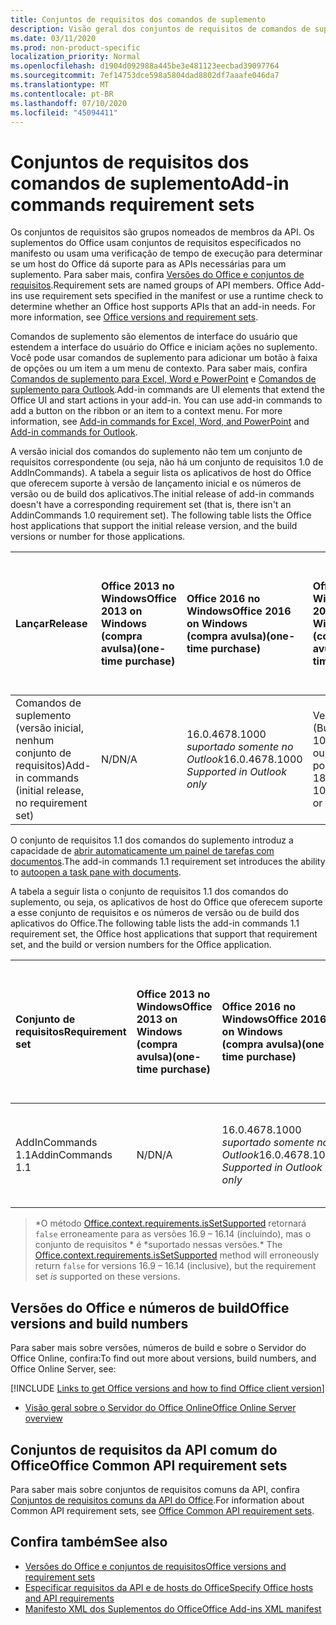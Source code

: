 ```yaml
---
title: Conjuntos de requisitos dos comandos de suplemento
description: Visão geral dos conjuntos de requisitos de comandos de suplemento do Office
ms.date: 03/11/2020
ms.prod: non-product-specific
localization_priority: Normal
ms.openlocfilehash: d1904d092988a445be3e481123eecbad39097764
ms.sourcegitcommit: 7ef14753dce598a5804dad8802df7aaafe046da7
ms.translationtype: MT
ms.contentlocale: pt-BR
ms.lasthandoff: 07/10/2020
ms.locfileid: "45094411"
---
```

# <a name="add-in-commands-requirement-sets"></a><span data-ttu-id="53a66-103">Conjuntos de requisitos dos comandos de suplemento</span><span class="sxs-lookup"><span data-stu-id="53a66-103">Add-in commands requirement sets</span></span>

<span data-ttu-id="53a66-p101">Os conjuntos de requisitos são grupos nomeados de membros da API. Os suplementos do Office usam conjuntos de requisitos especificados no manifesto ou usam uma verificação de tempo de execução para determinar se um host do Office dá suporte para as APIs necessárias para um suplemento. Para saber mais, confira [Versões do Office e conjuntos de requisitos](../../develop/office-versions-and-requirement-sets.md).</span><span class="sxs-lookup"><span data-stu-id="53a66-p101">Requirement sets are named groups of API members. Office Add-ins use requirement sets specified in the manifest or use a runtime check to determine whether an Office host supports APIs that an add-in needs. For more information, see [Office versions and requirement sets](../../develop/office-versions-and-requirement-sets.md).</span></span>

<span data-ttu-id="53a66-p102">Comandos de suplemento são elementos de interface do usuário que estendem a interface do usuário do Office e iniciam ações no suplemento. Você pode usar comandos de suplemento para adicionar um botão à faixa de opções ou um item a um menu de contexto. Para saber mais, confira [Comandos de suplemento para Excel, Word e PowerPoint](../../design/add-in-commands.md) e [Comandos de suplemento para Outlook](../../outlook/add-in-commands-for-outlook.md).</span><span class="sxs-lookup"><span data-stu-id="53a66-p102">Add-in commands are UI elements that extend the Office UI and start actions in your add-in. You can use add-in commands to add a button on the ribbon or an item to a context menu. For more information, see [Add-in commands for Excel, Word, and PowerPoint](../../design/add-in-commands.md) and [Add-in commands for Outlook](../../outlook/add-in-commands-for-outlook.md).</span></span>

<span data-ttu-id="53a66-p103">A versão inicial dos comandos do suplemento não tem um conjunto de requisitos correspondente (ou seja, não há um conjunto de requisitos 1.0 de AddInCommands). A tabela a seguir lista os aplicativos de host do Office que oferecem suporte à versão de lançamento inicial e os números de versão ou de build dos aplicativos.</span><span class="sxs-lookup"><span data-stu-id="53a66-p103">The initial release of add-in commands doesn't have a corresponding requirement set (that is, there isn't an AddinCommands 1.0 requirement set). The following table lists the Office host applications that support the initial release version, and the build versions or number for those applications.</span></span>  

| <span data-ttu-id="53a66-112">Lançar</span><span class="sxs-lookup"><span data-stu-id="53a66-112">Release</span></span>   |  <span data-ttu-id="53a66-113">Office 2013 no Windows</span><span class="sxs-lookup"><span data-stu-id="53a66-113">Office 2013 on Windows</span></span><br><span data-ttu-id="53a66-114">(compra avulsa)</span><span class="sxs-lookup"><span data-stu-id="53a66-114">(one-time purchase)</span></span> | <span data-ttu-id="53a66-115">Office 2016 no Windows</span><span class="sxs-lookup"><span data-stu-id="53a66-115">Office 2016 on Windows</span></span><br><span data-ttu-id="53a66-116">(compra avulsa)</span><span class="sxs-lookup"><span data-stu-id="53a66-116">(one-time purchase)</span></span> | <span data-ttu-id="53a66-117">Office 2019 no Windows</span><span class="sxs-lookup"><span data-stu-id="53a66-117">Office 2019 on Windows</span></span><br><span data-ttu-id="53a66-118">(compra avulsa)</span><span class="sxs-lookup"><span data-stu-id="53a66-118">(one-time purchase)</span></span> | <span data-ttu-id="53a66-119">Office no Windows</span><span class="sxs-lookup"><span data-stu-id="53a66-119">Office on Windows</span></span><br><span data-ttu-id="53a66-120">(conectado à assinatura do Microsoft 365)</span><span class="sxs-lookup"><span data-stu-id="53a66-120">(connected to Microsoft 365 subscription)</span></span>   |  <span data-ttu-id="53a66-121">Office no iPad</span><span class="sxs-lookup"><span data-stu-id="53a66-121">Office on iPad</span></span><br><span data-ttu-id="53a66-122">(conectado à assinatura do Microsoft 365)</span><span class="sxs-lookup"><span data-stu-id="53a66-122">(connected to Microsoft 365 subscription)</span></span>  |  <span data-ttu-id="53a66-123">Office no Mac</span><span class="sxs-lookup"><span data-stu-id="53a66-123">Office on Mac</span></span><br><span data-ttu-id="53a66-124">(conectado à assinatura do Microsoft 365)</span><span class="sxs-lookup"><span data-stu-id="53a66-124">(connected to Microsoft 365 subscription)</span></span>  | <span data-ttu-id="53a66-125">Office na Web</span><span class="sxs-lookup"><span data-stu-id="53a66-125">Office on the web</span></span>  |
|:-----|:-----|:-----|:-----|:-----|:-----|:-----|:-----|
| <span data-ttu-id="53a66-126">Comandos de suplemento (versão inicial, nenhum conjunto de requisitos)</span><span class="sxs-lookup"><span data-stu-id="53a66-126">Add-in commands (initial release, no requirement set)</span></span> | <span data-ttu-id="53a66-127">N/D</span><span class="sxs-lookup"><span data-stu-id="53a66-127">N/A</span></span> | <span data-ttu-id="53a66-128">16.0.4678.1000 *suportado somente no Outlook*</span><span class="sxs-lookup"><span data-stu-id="53a66-128">16.0.4678.1000 *Supported in Outlook only*</span></span> | <span data-ttu-id="53a66-129">Versão 1809 (Build 10827.20150) ou posterior</span><span class="sxs-lookup"><span data-stu-id="53a66-129">Version 1809 (Build 10827.20150) or later</span></span> |<span data-ttu-id="53a66-130">Versão 1603 (Build 6769.0000) ou posterior</span><span class="sxs-lookup"><span data-stu-id="53a66-130">Version 1603 (Build 6769.0000) or later</span></span> | <span data-ttu-id="53a66-131">N/D</span><span class="sxs-lookup"><span data-stu-id="53a66-131">N/A</span></span> | <span data-ttu-id="53a66-132">15.33 ou posterior</span><span class="sxs-lookup"><span data-stu-id="53a66-132">15.33 or later</span></span>| <span data-ttu-id="53a66-133">Janeiro de 2016</span><span class="sxs-lookup"><span data-stu-id="53a66-133">January 2016</span></span> |

<span data-ttu-id="53a66-134">O conjunto de requisitos 1.1 dos comandos do suplemento introduz a capacidade de [abrir automaticamente um painel de tarefas com documentos](../../develop/automatically-open-a-task-pane-with-a-document.md).</span><span class="sxs-lookup"><span data-stu-id="53a66-134">The add-in commands 1.1 requirement set introduces the ability to [autoopen a task pane with documents](../../develop/automatically-open-a-task-pane-with-a-document.md).</span></span>

<span data-ttu-id="53a66-135">A tabela a seguir lista o conjunto de requisitos 1.1 dos comandos do suplemento, ou seja, os aplicativos de host do Office que oferecem suporte a esse conjunto de requisitos e os números de versão ou de build dos aplicativos do Office.</span><span class="sxs-lookup"><span data-stu-id="53a66-135">The following table lists the add-in commands 1.1 requirement set, the Office host applications that support that requirement set, and the build or version numbers for the Office application.</span></span>

|  <span data-ttu-id="53a66-136">Conjunto de requisitos</span><span class="sxs-lookup"><span data-stu-id="53a66-136">Requirement set</span></span>  |  <span data-ttu-id="53a66-137">Office 2013 no Windows</span><span class="sxs-lookup"><span data-stu-id="53a66-137">Office 2013 on Windows</span></span><br><span data-ttu-id="53a66-138">(compra avulsa)</span><span class="sxs-lookup"><span data-stu-id="53a66-138">(one-time purchase)</span></span> | <span data-ttu-id="53a66-139">Office 2016 no Windows</span><span class="sxs-lookup"><span data-stu-id="53a66-139">Office 2016 on Windows</span></span><br><span data-ttu-id="53a66-140">(compra avulsa)</span><span class="sxs-lookup"><span data-stu-id="53a66-140">(one-time purchase)</span></span> | <span data-ttu-id="53a66-141">Office 2019 no Windows</span><span class="sxs-lookup"><span data-stu-id="53a66-141">Office 2019 on Windows</span></span><br><span data-ttu-id="53a66-142">(compra avulsa)</span><span class="sxs-lookup"><span data-stu-id="53a66-142">(one-time purchase)</span></span> | <span data-ttu-id="53a66-143">Office no Windows</span><span class="sxs-lookup"><span data-stu-id="53a66-143">Office on Windows</span></span><br><span data-ttu-id="53a66-144">(conectado à assinatura do Microsoft 365)</span><span class="sxs-lookup"><span data-stu-id="53a66-144">(connected to Microsoft 365 subscription)</span></span>   |  <span data-ttu-id="53a66-145">Office no iPad</span><span class="sxs-lookup"><span data-stu-id="53a66-145">Office on iPad</span></span><br><span data-ttu-id="53a66-146">(conectado à assinatura do Microsoft 365)</span><span class="sxs-lookup"><span data-stu-id="53a66-146">(connected to Microsoft 365 subscription)</span></span>  |  <span data-ttu-id="53a66-147">Office no Mac</span><span class="sxs-lookup"><span data-stu-id="53a66-147">Office on Mac</span></span><br><span data-ttu-id="53a66-148">(conectado à assinatura do Microsoft 365)</span><span class="sxs-lookup"><span data-stu-id="53a66-148">(connected to Microsoft 365 subscription)</span></span>  | <span data-ttu-id="53a66-149">Office na Web</span><span class="sxs-lookup"><span data-stu-id="53a66-149">Office on the web</span></span>  |  
|:-----|:-----|:-----|:-----|:-----|:-----|:-----|:-----|
| <span data-ttu-id="53a66-150">AddInCommands 1.1</span><span class="sxs-lookup"><span data-stu-id="53a66-150">AddinCommands 1.1</span></span>  | <span data-ttu-id="53a66-151">N/D</span><span class="sxs-lookup"><span data-stu-id="53a66-151">N/A</span></span> | <span data-ttu-id="53a66-152">16.0.4678.1000 *suportado somente no Outlook*</span><span class="sxs-lookup"><span data-stu-id="53a66-152">16.0.4678.1000 *Supported in Outlook only*</span></span>  | <span data-ttu-id="53a66-153">Versão 1809 (Build 10827.20150) ou posterior</span><span class="sxs-lookup"><span data-stu-id="53a66-153">Version 1809 (Build 10827.20150) or later</span></span> | <span data-ttu-id="53a66-154">Versão 1705 (Build 8121.1000) ou posterior</span><span class="sxs-lookup"><span data-stu-id="53a66-154">Version 1705 (Build 8121.1000) or later</span></span> | <span data-ttu-id="53a66-155">N/D</span><span class="sxs-lookup"><span data-stu-id="53a66-155">N/A</span></span> | <span data-ttu-id="53a66-156">15.34 ou posterior\*</span><span class="sxs-lookup"><span data-stu-id="53a66-156">15.34 or later\*</span></span>| <span data-ttu-id="53a66-157">Maio de 2017</span><span class="sxs-lookup"><span data-stu-id="53a66-157">May 2017</span></span> |

><span data-ttu-id="53a66-158">\*O método [Office.context.requirements.isSetSupported](/javascript/api/office/office.requirementsetsupport#issetsupported-name--minversion-) retornará `false` erroneamente para as versões 16.9 &ndash; 16.14 (incluindo), mas o conjunto de requisitos \* é \*suportado nessas versões.</span><span class="sxs-lookup"><span data-stu-id="53a66-158">\* The [Office.context.requirements.isSetSupported](/javascript/api/office/office.requirementsetsupport#issetsupported-name--minversion-) method will erroneously return `false` for versions 16.9 &ndash; 16.14 (inclusive), but the requirement set *is* supported on these versions.</span></span>

## <a name="office-versions-and-build-numbers"></a><span data-ttu-id="53a66-159">Versões do Office e números de build</span><span class="sxs-lookup"><span data-stu-id="53a66-159">Office versions and build numbers</span></span>

<span data-ttu-id="53a66-160">Para saber mais sobre versões, números de build e sobre o Servidor do Office Online, confira:</span><span class="sxs-lookup"><span data-stu-id="53a66-160">To find out more about versions, build numbers, and Office Online Server, see:</span></span>

[!INCLUDE [Links to get Office versions and how to find Office client version](../../includes/links-get-office-versions-builds.md)]
- [<span data-ttu-id="53a66-161">Visão geral sobre o Servidor do Office Online</span><span class="sxs-lookup"><span data-stu-id="53a66-161">Office Online Server overview</span></span>](/officeonlineserver/office-online-server-overview)

## <a name="office-common-api-requirement-sets"></a><span data-ttu-id="53a66-162">Conjuntos de requisitos da API comum do Office</span><span class="sxs-lookup"><span data-stu-id="53a66-162">Office Common API requirement sets</span></span>

<span data-ttu-id="53a66-163">Para saber mais sobre conjuntos de requisitos comuns da API, confira [Conjuntos de requisitos comuns da API do Office](office-add-in-requirement-sets.md).</span><span class="sxs-lookup"><span data-stu-id="53a66-163">For information about Common API requirement sets, see [Office Common API requirement sets](office-add-in-requirement-sets.md).</span></span>

## <a name="see-also"></a><span data-ttu-id="53a66-164">Confira também</span><span class="sxs-lookup"><span data-stu-id="53a66-164">See also</span></span>

- [<span data-ttu-id="53a66-165">Versões do Office e conjuntos de requisitos</span><span class="sxs-lookup"><span data-stu-id="53a66-165">Office versions and requirement sets</span></span>](../../develop/office-versions-and-requirement-sets.md)
- [<span data-ttu-id="53a66-166">Especificar requisitos da API e de hosts do Office</span><span class="sxs-lookup"><span data-stu-id="53a66-166">Specify Office hosts and API requirements</span></span>](../../develop/specify-office-hosts-and-api-requirements.md)
- [<span data-ttu-id="53a66-167">Manifesto XML dos Suplementos do Office</span><span class="sxs-lookup"><span data-stu-id="53a66-167">Office Add-ins XML manifest</span></span>](../../develop/add-in-manifests.md)
